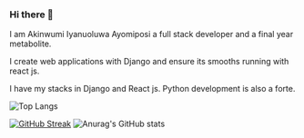 ### Hi there 👋

<!--
**steelthedev/steelthedev** is a ✨ _special_ ✨ repository because its `README.md` (this file) appears on your GitHub profile.

Here are some ideas to get you started:

- 🔭 I’m currently working on ...
- 🌱 I’m currently learning ...
- 👯 I’m looking to collaborate on ...
- 🤔 I’m looking for help with ...
- 💬 Ask me about ...
- 📫 How to reach me: ...
- 😄 Pronouns: ...
- ⚡ Fun fact: ...
-->

I am Akinwumi Iyanuoluwa Ayomiposi a full stack developer and a final year metabolite. 

I create web applications with Django and ensure its smooths running with react js. 

I have my stacks in Django and React js. Python development is also a forte. 

![Top Langs](https://github-readme-stats.vercel.app/api/top-langs/?username=steelthedev&theme=tokyonight)


[![GitHub Streak](http://github-readme-streak-stats.herokuapp.com?user=steelthedev&theme=dark&hide_border=true)](https://git.io/streak-stats)
![Anurag's GitHub stats](https://github-readme-stats.vercel.app/api?username=steelthedev&count_private=true)

